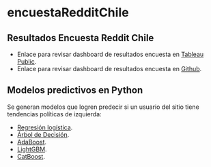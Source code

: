# encuestaRedditChile
## Resultados Encuesta Reddit Chile

- Enlace para revisar dashboard de resultados encuesta en [Tableau Public](https://public.tableau.com/views/EncuestarChile2021/Demografa?:language=en-US&publish=yes&:display_count=n&:origin=viz_share_link).
- Enlace para revisar dashboard de resultados encuesta en [Github](https://rawcdn.githack.com/MauroDelNook/encuestaRedditChile/main/encuesta.html).

## Modelos predictivos en Python

Se generan modelos que logren predecir si un usuario del sitio tiene tendencias políticas de izquierda:

- [Regresión logística](https://github.com/MauroDelNook/encuestaRedditChile/blob/main/encuesta_logistic.ipynb).
- [Árbol de Decisión](https://github.com/MauroDelNook/encuestaRedditChile/blob/main/encuesta_decision_tree.ipynb).
- [AdaBoost](https://github.com/MauroDelNook/encuestaRedditChile/blob/main/encuesta_adaBoost.ipynb).
- [LightGBM](https://github.com/MauroDelNook/encuestaRedditChile/blob/main/encuesta_LGBM.ipynb).
- [CatBoost](https://github.com/MauroDelNook/encuestaRedditChile/blob/main/encuesta_catBoost.ipynb).


